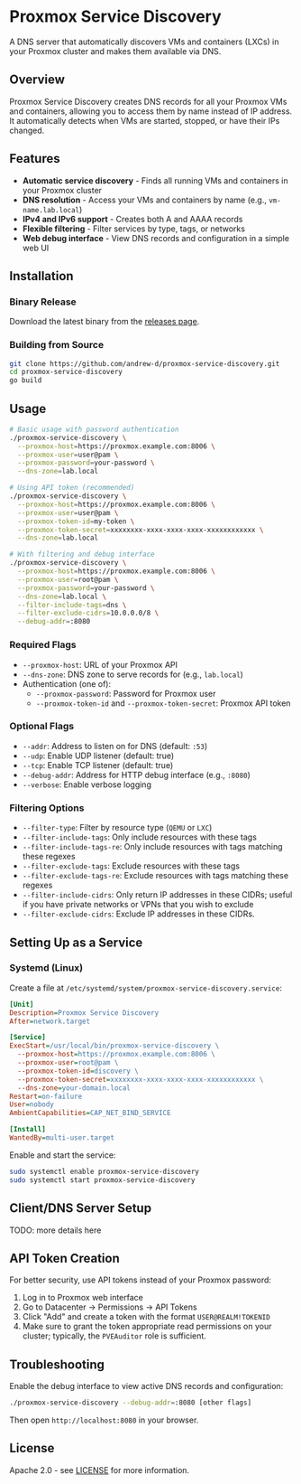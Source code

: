# Proxmox Service Discovery

A DNS server that automatically discovers VMs and containers (LXCs) in your
Proxmox cluster and makes them available via DNS.

## Overview

Proxmox Service Discovery creates DNS records for all your Proxmox VMs and
containers, allowing you to access them by name instead of IP address. It
automatically detects when VMs are started, stopped, or have their IPs changed.

<!-- TODO: image here? -->

## Features

- **Automatic service discovery** - Finds all running VMs and containers in your Proxmox cluster
- **DNS resolution** - Access your VMs and containers by name (e.g., `vm-name.lab.local`)
- **IPv4 and IPv6 support** - Creates both A and AAAA records
- **Flexible filtering** - Filter services by type, tags, or networks
- **Web debug interface** - View DNS records and configuration in a simple web UI

## Installation

### Binary Release

Download the latest binary from the [releases page](https://github.com/andrew-d/proxmox-service-discovery/releases).

### Building from Source

```bash
git clone https://github.com/andrew-d/proxmox-service-discovery.git
cd proxmox-service-discovery
go build
```

## Usage

```bash
# Basic usage with password authentication
./proxmox-service-discovery \
  --proxmox-host=https://proxmox.example.com:8006 \
  --proxmox-user=user@pam \
  --proxmox-password=your-password \
  --dns-zone=lab.local

# Using API token (recommended)
./proxmox-service-discovery \
  --proxmox-host=https://proxmox.example.com:8006 \
  --proxmox-user=user@pam \
  --proxmox-token-id=my-token \
  --proxmox-token-secret=xxxxxxxx-xxxx-xxxx-xxxx-xxxxxxxxxxxx \
  --dns-zone=lab.local

# With filtering and debug interface
./proxmox-service-discovery \
  --proxmox-host=https://proxmox.example.com:8006 \
  --proxmox-user=root@pam \
  --proxmox-password=your-password \
  --dns-zone=lab.local \
  --filter-include-tags=dns \
  --filter-exclude-cidrs=10.0.0.0/8 \
  --debug-addr=:8080
```

### Required Flags

- `--proxmox-host`: URL of your Proxmox API
- `--dns-zone`: DNS zone to serve records for (e.g., `lab.local`)
- Authentication (one of):
  - `--proxmox-password`: Password for Proxmox user
  - `--proxmox-token-id` and `--proxmox-token-secret`: Proxmox API token

### Optional Flags

- `--addr`: Address to listen on for DNS (default: `:53`)
- `--udp`: Enable UDP listener (default: true)
- `--tcp`: Enable TCP listener (default: true)
- `--debug-addr`: Address for HTTP debug interface (e.g., `:8080`)
- `--verbose`: Enable verbose logging

### Filtering Options

- `--filter-type`: Filter by resource type (`QEMU` or `LXC`)
- `--filter-include-tags`: Only include resources with these tags
- `--filter-include-tags-re`: Only include resources with tags matching these regexes
- `--filter-exclude-tags`: Exclude resources with these tags
- `--filter-exclude-tags-re`: Exclude resources with tags matching these regexes
- `--filter-include-cidrs`: Only return IP addresses in these CIDRs; useful if you have private networks or VPNs that you wish to exclude
- `--filter-exclude-cidrs`: Exclude IP addresses in these CIDRs.

## Setting Up as a Service

### Systemd (Linux)

Create a file at `/etc/systemd/system/proxmox-service-discovery.service`:

```ini
[Unit]
Description=Proxmox Service Discovery
After=network.target

[Service]
ExecStart=/usr/local/bin/proxmox-service-discovery \
  --proxmox-host=https://proxmox.example.com:8006 \
  --proxmox-user=root@pam \
  --proxmox-token-id=discovery \
  --proxmox-token-secret=xxxxxxxx-xxxx-xxxx-xxxx-xxxxxxxxxxxx \
  --dns-zone=your-domain.local
Restart=on-failure
User=nobody
AmbientCapabilities=CAP_NET_BIND_SERVICE

[Install]
WantedBy=multi-user.target
```

Enable and start the service:

```bash
sudo systemctl enable proxmox-service-discovery
sudo systemctl start proxmox-service-discovery
```

## Client/DNS Server Setup

TODO: more details here

## API Token Creation

For better security, use API tokens instead of your Proxmox password:

1. Log in to Proxmox web interface
2. Go to Datacenter → Permissions → API Tokens
3. Click "Add" and create a token with the format `USER@REALM!TOKENID`
4. Make sure to grant the token appropriate read permissions on your cluster;
   typically, the `PVEAuditor` role is sufficient.

## Troubleshooting

Enable the debug interface to view active DNS records and configuration:

```bash
./proxmox-service-discovery --debug-addr=:8080 [other flags]
```

Then open `http://localhost:8080` in your browser.

## License

Apache 2.0 - see [LICENSE](LICENSE) for more information.
